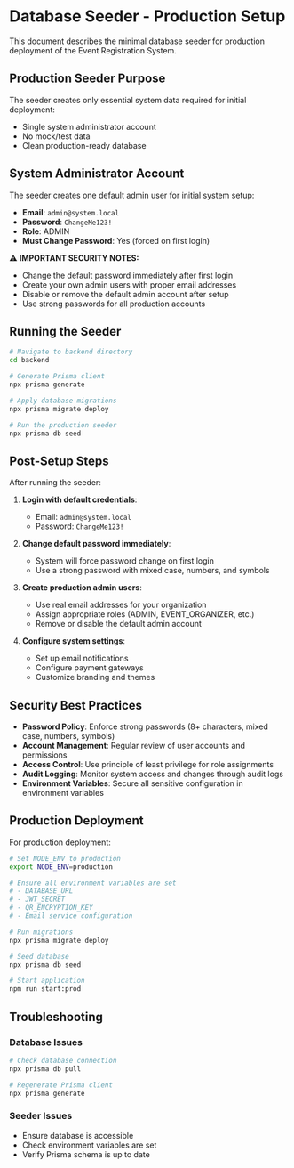 # Database Seeder - Production Setup

This document describes the minimal database seeder for production deployment of the Event Registration System.

## Production Seeder Purpose

The seeder creates only essential system data required for initial deployment:
- Single system administrator account
- No mock/test data
- Clean production-ready database

## System Administrator Account

The seeder creates one default admin user for initial system setup:

- **Email**: `admin@system.local`
- **Password**: `ChangeMe123!`
- **Role**: ADMIN
- **Must Change Password**: Yes (forced on first login)

⚠️ **IMPORTANT SECURITY NOTES:**
- Change the default password immediately after first login
- Create your own admin users with proper email addresses
- Disable or remove the default admin account after setup
- Use strong passwords for all production accounts

## Running the Seeder

```bash
# Navigate to backend directory
cd backend

# Generate Prisma client
npx prisma generate

# Apply database migrations
npx prisma migrate deploy

# Run the production seeder
npx prisma db seed
```

## Post-Setup Steps

After running the seeder:

1. **Login with default credentials**:
   - Email: `admin@system.local`
   - Password: `ChangeMe123!`

2. **Change default password immediately**:
   - System will force password change on first login
   - Use a strong password with mixed case, numbers, and symbols

3. **Create production admin users**:
   - Use real email addresses for your organization
   - Assign appropriate roles (ADMIN, EVENT_ORGANIZER, etc.)
   - Remove or disable the default admin account

4. **Configure system settings**:
   - Set up email notifications
   - Configure payment gateways
   - Customize branding and themes

## Security Best Practices

- **Password Policy**: Enforce strong passwords (8+ characters, mixed case, numbers, symbols)
- **Account Management**: Regular review of user accounts and permissions
- **Access Control**: Use principle of least privilege for role assignments
- **Audit Logging**: Monitor system access and changes through audit logs
- **Environment Variables**: Secure all sensitive configuration in environment variables

## Production Deployment

For production deployment:

```bash
# Set NODE_ENV to production
export NODE_ENV=production

# Ensure all environment variables are set
# - DATABASE_URL
# - JWT_SECRET
# - QR_ENCRYPTION_KEY
# - Email service configuration

# Run migrations
npx prisma migrate deploy

# Seed database
npx prisma db seed

# Start application
npm run start:prod
```

## Troubleshooting

### Database Issues
```bash
# Check database connection
npx prisma db pull

# Regenerate Prisma client
npx prisma generate
```

### Seeder Issues
- Ensure database is accessible
- Check environment variables are set
- Verify Prisma schema is up to date
